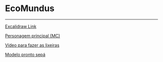 # EcoMundus
---
<a href="https://excalidraw.com/#json=z3tYX_c8huO_FJAcEykLV,aP9u8_74HL798q-VpU8b8A">Excalidraw Link </a>

<a href="https://sketchfab.com/3d-models/lowpoly-hazmat-suit-ps1-style-8bca43dbd7ca4df9a17b8c84ae7ed3fe">Personagem principal (MC)</a>

<a href="https://www.youtube.com/watch?v=pdX-PKgdn84">Vídeo para fazer as lixeiras</a>

<a href="https://sketchfab.com/3d-models/urban-trash-pack-vol-3-low-poly-01ecd2b93da340d5b81a47584c3b22e4">Modelo pronto sepá</a>
